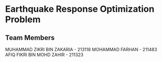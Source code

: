 # Earthquake Response Optimization Problem

## Team Members
MUHAMMAD ZIKRI BIN ZAKARIA - 213118
MOHAMMAD FARHAN - 211483
AFIQ FIKRI BIN MOHD ZAHIR - 211323
